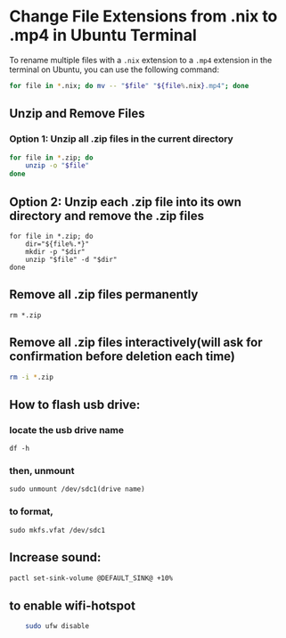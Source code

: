 # Change File Extensions from .nix to .mp4 in Ubuntu Terminal

To rename multiple files with a `.nix` extension to a `.mp4` extension in the terminal on Ubuntu, you can use the following command:

```bash
for file in *.nix; do mv -- "$file" "${file%.nix}.mp4"; done
```
## Unzip and Remove Files

### Option 1: Unzip all .zip files in the current directory

```bash
for file in *.zip; do
    unzip -o "$file"
done
```
## Option 2: Unzip each .zip file into its own directory and remove the .zip files
```fish
for file in *.zip; do
    dir="${file%.*}"
    mkdir -p "$dir"
    unzip "$file" -d "$dir"
done
```
## Remove all .zip files permanently
```fish
rm *.zip
```
## Remove all .zip files interactively(will ask for confirmation before deletion each time)
```bash
rm -i *.zip
```
## How to flash usb drive:
### locate the usb drive name 
```fish
df -h
```
### then, unmount 
```fish
sudo unmount /dev/sdc1(drive name)
```
### to format,
```fish
sudo mkfs.vfat /dev/sdc1
```
## Increase sound:
```bash
pactl set-sink-volume @DEFAULT_SINK@ +10%

```
## to enable wifi-hotspot
```bash
    sudo ufw disable
```
